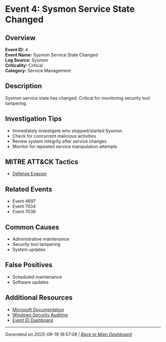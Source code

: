 # Event 4: Sysmon Service State Changed

## Overview
**Event ID:** 4  
**Event Name:** Sysmon Service State Changed  
**Log Source:** Sysmon  
**Criticality:** Critical  
**Category:** Service Management  

## Description
Sysmon service state has changed. Critical for monitoring security tool tampering.

## Investigation Tips
- Immediately investigate who stopped/started Sysmon
- Check for concurrent malicious activities
- Review system integrity after service changes
- Monitor for repeated service manipulation attempts

## MITRE ATT&CK Tactics
- [Defense Evasion](https://attack.mitre.org/tactics/TA0005/)

## Related Events
- Event 4697
- Event 7034
- Event 7036

## Common Causes
- Administrative maintenance
- Security tool tampering
- System updates

## False Positives
- Scheduled maintenance
- Software updates

## Additional Resources
- [Microsoft Documentation](https://learn.microsoft.com/en-us/sysinternals/downloads/sysmon#events)
- [Windows Security Auditing](https://learn.microsoft.com/en-us/windows/security/threat-protection/auditing/audit-events)
- [Event ID Dashboard](../index.html)

---
*Generated on 2025-08-19 18:57:08 | [Back to Main Dashboard](../index.html)*

